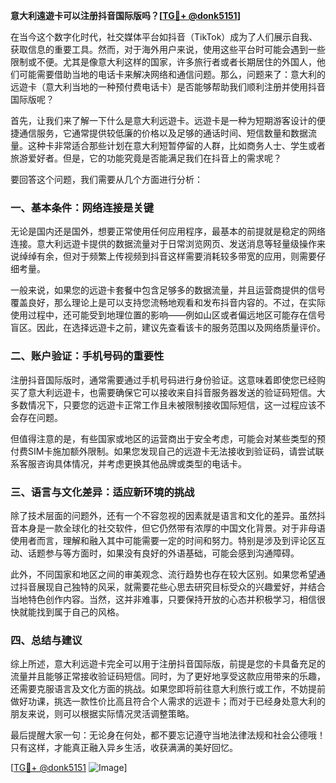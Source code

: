 **意大利遠遊卡可以注册抖音国际版吗？[[TG💪+ @donk5151](https://t.me/s/donk5151)]**

在当今这个数字化时代，社交媒体平台如抖音（TikTok）成为了人们展示自我、获取信息的重要工具。然而，对于海外用户来说，使用这些平台时可能会遇到一些限制或不便。尤其是像意大利这样的国家，许多旅行者或者长期居住的外国人，他们可能需要借助当地的电话卡来解决网络和通信问题。那么，问题来了：意大利的远遊卡（意大利当地的一种预付费电话卡）是否能够帮助我们顺利注册并使用抖音国际版呢？

首先，让我们来了解一下什么是意大利远遊卡。远遊卡是一种为短期游客设计的便捷通信服务，它通常提供较低廉的价格以及足够的通话时间、短信数量和数据流量。这种卡非常适合那些计划在意大利短暂停留的人群，比如商务人士、学生或者旅游爱好者。但是，它的功能究竟是否能满足我们在抖音上的需求呢？

要回答这个问题，我们需要从几个方面进行分析：

### 一、基本条件：网络连接是关键

无论是国内还是国外，想要正常使用任何应用程序，最基本的前提就是稳定的网络连接。意大利远遊卡提供的数据流量对于日常浏览网页、发送消息等轻量级操作来说绰绰有余，但对于频繁上传视频到抖音这样需要消耗较多带宽的应用，则需要仔细考量。

一般来说，如果您的远遊卡套餐中包含足够多的数据流量，并且运营商提供的信号覆盖良好，那么理论上是可以支持您流畅地观看和发布抖音内容的。不过，在实际使用过程中，还可能受到地理位置的影响——例如山区或者偏远地区可能存在信号盲区。因此，在选择远遊卡之前，建议先查看该卡的服务范围以及网络质量评价。

### 二、账户验证：手机号码的重要性

注册抖音国际版时，通常需要通过手机号码进行身份验证。这意味着即使您已经购买了意大利远遊卡，也需要确保它可以接收来自抖音服务器发送的验证码短信。大多数情况下，只要您的远遊卡正常工作且未被限制接收国际短信，这一过程应该不会存在问题。

但值得注意的是，有些国家或地区的运营商出于安全考虑，可能会对某些类型的预付费SIM卡施加额外限制。如果您发现自己的远遊卡无法接收到验证码，请尝试联系客服咨询具体情况，并考虑更换其他品牌或类型的电话卡。

### 三、语言与文化差异：适应新环境的挑战

除了技术层面的问题外，还有一个不容忽视的因素就是语言和文化的差异。虽然抖音本身是一款全球化的社交软件，但它仍然带有浓厚的中国文化背景。对于非母语使用者而言，理解和融入其中可能需要一定的时间和努力。特别是涉及到评论区互动、话题参与等方面时，如果没有良好的外语基础，可能会感到沟通障碍。

此外，不同国家和地区之间的审美观念、流行趋势也存在较大区别。如果您希望通过抖音展现自己独特的风采，就需要花些心思去研究目标受众的兴趣爱好，并结合当地特色创作内容。当然，这并非难事，只要保持开放的心态并积极学习，相信很快就能找到属于自己的风格。

### 四、总结与建议

综上所述，意大利远遊卡完全可以用于注册抖音国际版，前提是您的卡具备充足的流量并且能够正常接收验证码短信。同时，为了更好地享受这款应用带来的乐趣，还需要克服语言及文化方面的挑战。如果您即将前往意大利旅行或工作，不妨提前做好功课，挑选一款性价比高且符合个人需求的远遊卡；而对于已经身处意大利的朋友来说，则可以根据实际情况灵活调整策略。

最后提醒大家一句：无论身在何处，都不要忘记遵守当地法律法规和社会公德哦！只有这样，才能真正融入异乡生活，收获满满的美好回忆。

[[TG💪+ @donk5151](https://t.me/s/donk5151) ![Image](https://i.postimg.cc/rwNCRYN7/Snipaste-2025-04-30-17-27-05.png)]